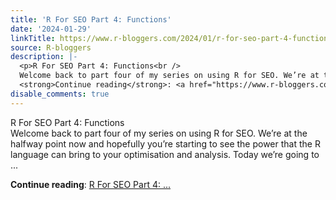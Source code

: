 ```yaml
---
title: 'R For SEO Part 4: Functions'
date: '2024-01-29'
linkTitle: https://www.r-bloggers.com/2024/01/r-for-seo-part-4-functions/
source: R-bloggers
description: |-
  <p>R For SEO Part 4: Functions<br />
  Welcome back to part four of my series on using R for SEO. We’re at the halfway point now and hopefully you’re starting to see the power that the R language can bring to your optimisation and analysis. Today we’re going to ...</p>
  <strong>Continue reading</strong>: <a href="https://www.r-bloggers.com/2024/01/r-for-seo-part-4-functions/">R For SEO Part 4: ...
disable_comments: true
---
```

<p>R For SEO Part 4: Functions<br />
Welcome back to part four of my series on using R for SEO. We’re at the halfway point now and hopefully you’re starting to see the power that the R language can bring to your optimisation and analysis. Today we’re going to ...</p>
<strong>Continue reading</strong>: <a href="https://www.r-bloggers.com/2024/01/r-for-seo-part-4-functions/">R For SEO Part 4: ...